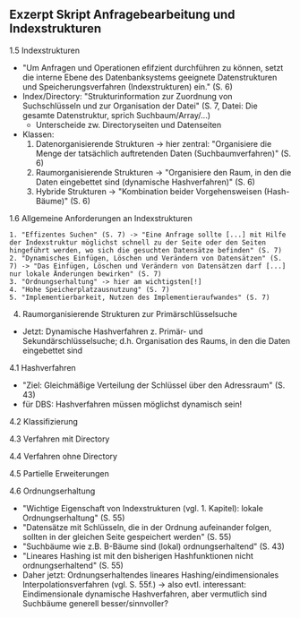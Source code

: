 Exzerpt Skript Anfragebearbeitung und Indexstrukturen 
-----------------------------------------------------

1.5 Indexstrukturen 

- "Um Anfragen und Operationen efifzient durchführen zu können, setzt die interne Ebene des Datenbanksystems geeignete Datenstrukturen und Speicherungsverfahren (Indexstrukturen) ein." (S. 6)
- Index/Directory: "Strukturinformation zur Zuordnung von Suchschlüsseln und zur Organisation der Datei" (S. 7, Datei: Die gesamte Datenstruktur, sprich Suchbaum/Array/...)
	* Unterscheide zw. Directoryseiten und Datenseiten 
- Klassen: 
	1. Datenorganisierende Strukturen -> hier zentral: "Organisiere die Menge der tatsächlich auftretenden Daten (Suchbaumverfahren)" (S. 6)
	2. Raumorganisierende Strukturen -> "Organisiere den Raum, in den die Daten eingebettet sind (dynamische Hashverfahren)" (S. 6)
	3. Hybride Strukturen -> "Kombination beider Vorgehensweisen (Hash-Bäume)" (S. 6)

1.6 Allgemeine Anforderungen an Indexstrukturen 

	1. "Effizentes Suchen" (S. 7) -> "Eine Anfrage sollte [...] mit Hilfe der Indexstruktur möglichst schnell zu der Seite oder den Seiten hingeführt werden, wo sich die gesuchten Datensätze befinden" (S. 7)
	2. "Dynamisches Einfügen, Löschen und Verändern von Datensätzen" (S. 7) -> "Das Einfügen, Löschen und Verändern von Datensätzen darf [...] nur lokale Änderungen bewirken" (S. 7)
	3. "Ordnungserhaltung" -> hier am wichtigsten[!]
	4. "Hohe Speicherplatzausnutzung" (S. 7) 
	5. "Implementierbarkeit, Nutzen des Implementieraufwandes" (S. 7)

4. Raumorganisierende Strukturen zur Primärschlüsselsuche

- Jetzt: Dynamische Hashverfahren z. Primär- und Sekundärschlüsselsuche; d.h. Organisation des Raums, in den die Daten eingebettet sind

4.1 Hashverfahren 

- "Ziel: Gleichmäßige Verteilung der Schlüssel über den Adressraum" (S. 43) 
- für DBS: Hashverfahren müssen möglichst dynamisch sein! 

4.2 Klassifizierung 

4.3 Verfahren mit Directory

4.4 Verfahren ohne Directory

4.5 Partielle Erweiterungen

4.6 Ordnungserhaltung

- "Wichtige Eigenschaft von Indexstrukturen (vgl. 1. Kapitel): lokale Ordnungserhaltung" (S. 55) 
- "Datensätze mit Schlüsseln, die in der Ordnung aufeinander folgen, sollten in der gleichen Seite gespeichert werden" (S. 55)
- "Suchbäume wie z.B. B-Bäume sind (lokal) ordnungserhaltend" (S. 43)
- "Lineares Hashing ist mit den bisherigen Hashfunktionen nicht ordnungserhaltend" (S. 55) 
- Daher jetzt: Ordnungserhaltendes lineares Hashing/eindimensionales Interpolationsverfahren (vgl. S. 55f.) -> also evtl. interessant: Eindimensionale dynamische Hashverfahren, aber vermutlich sind Suchbäume generell besser/sinnvoller?   